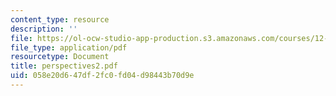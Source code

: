 ```yaml
---
content_type: resource
description: ''
file: https://ol-ocw-studio-app-production.s3.amazonaws.com/courses/12-000-solving-complex-problems-fall-2003/058e20d647df2fc0fd04d98443b70d9e_perspectives2.pdf
file_type: application/pdf
resourcetype: Document
title: perspectives2.pdf
uid: 058e20d6-47df-2fc0-fd04-d98443b70d9e
---
```

